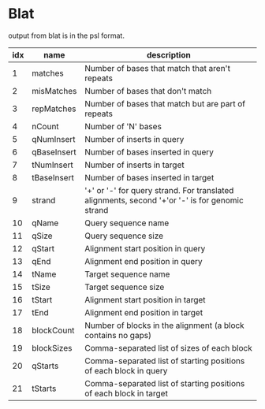 Blat
====

output from blat is in the psl format.


idx | name        | description
----|-------------|-----------------------------------------------------------------------------------------------
1   | matches     | Number of bases that match that aren't repeats
2   | misMatches  | Number of bases that don't match
3   | repMatches  | Number of bases that match but are part of repeats
4   | nCount      | Number of 'N' bases
5   | qNumInsert  | Number of inserts in query
6   | qBaseInsert | Number of bases inserted in query
7   | tNumInsert  | Number of inserts in target
8   | tBaseInsert | Number of bases inserted in target
9   | strand      | '+' or '-' for query strand. For translated alignments, second '+'or '-' is for genomic strand
10  | qName       | Query sequence name
11  | qSize       | Query sequence size
12  | qStart      | Alignment start position in query
13  | qEnd        | Alignment end position in query
14  | tName       | Target sequence name
15  | tSize       | Target sequence size
16  | tStart      | Alignment start position in target
17  | tEnd        | Alignment end position in target
18  | blockCount  | Number of blocks in the alignment (a block contains no gaps)
19  | blockSizes  | Comma-separated list of sizes of each block
20  | qStarts     | Comma-separated list of starting positions of each block in query
21  | tStarts     | Comma-separated list of starting positions of each block in target 